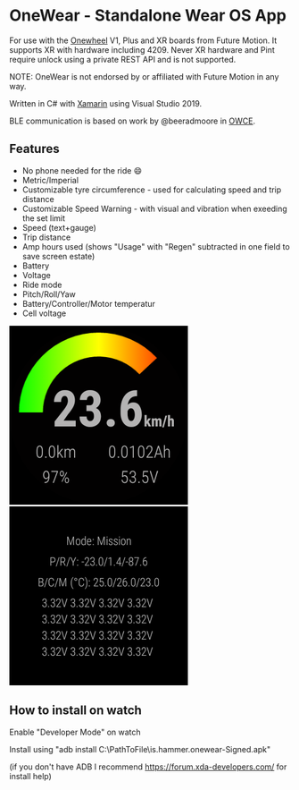 OneWear - Standalone Wear OS App
===========

For use with the [Onewheel](https://onewheel.com/) V1, Plus and XR boards from Future Motion. It supports XR with hardware including 4209. Never XR hardware and Pint require unlock using a private REST API and is not supported.

NOTE: OneWear is not endorsed by or affiliated with Future Motion in any way.

Written in C# with [Xamarin](http://www.xamarin.com) using Visual Studio 2019.

BLE communication is based on work by @beeradmoore in [OWCE](https://github.com/OnewheelCommunityEdition/OWCE_App).

## Features

- No phone needed for the ride :smile:
- Metric/Imperial
- Customizable tyre circumference - used for calculating speed and trip distance
- Customizable Speed Warning - with visual and vibration when exeeding the set limit
- Speed (text+gauge)
- Trip distance
- Amp hours used (shows "Usage" with "Regen" subtracted in one field to save screen estate) 
- Battery
- Voltage
- Ride mode
- Pitch/Roll/Yaw
- Battery/Controller/Motor temperatur
- Cell voltage

![Screenshot1](https://github.com/hammer-is/OneWear/blob/main/OWscreen1.png) ![Screenshot2](https://github.com/hammer-is/OneWear/blob/main/OWscreen2.png)

## How to install on watch
Enable "Developer Mode" on watch

Install using "adb install C:\PathToFile\is.hammer.onewear-Signed.apk"

(if you don't have ADB I recommend https://forum.xda-developers.com/ for install help)
